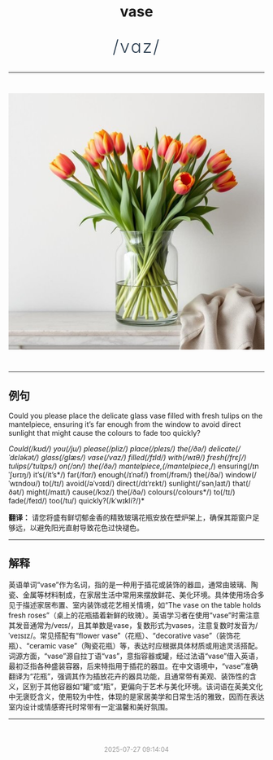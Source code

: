 <div align="center">

# vase

<div style="margin: 30px 0;">
<h1 style="font-size: 2.5em; font-weight: 300; letter-spacing: 2px; margin: 0; color: #2c3e50;">
/vɑz/
</h1>
</div>

</div>

---

<div align="center" style="margin: 40px 0;">

![vase](images/vase.png)

</div>

---

## 例句

Could you please place the delicate glass vase filled with fresh tulips on the mantelpiece, ensuring it’s far enough from the window to avoid direct sunlight that might cause the colours to fade too quickly?

*Could(/kʊd/) you(/ju/) please(/pliz/) place(/pleɪs/) the(/ðə/) delicate(/ˈdɛləkət/) glass(/glæs/) vase(/vɑz/) filled(/fɪld/) with(/wɪθ/) fresh(/frɛʃ/) tulips(/ˈtulɪps/) on(/ɔn/) the(/ðə/) mantelpiece,(/mantelpiece*,/) ensuring(/ɪnˈʃʊrɪŋ/) it’s(/it’s*/) far(/fɑr/) enough(/ɪˈnəf/) from(/frəm/) the(/ðə/) window(/ˈwɪndoʊ/) to(/tɪ/) avoid(/əˈvɔɪd/) direct(/dɪˈrɛkt/) sunlight(/ˈsənˌlaɪt/) that(/ðət/) might(/maɪt/) cause(/kɔz/) the(/ðə/) colours(/colours*/) to(/tɪ/) fade(/feɪd/) too(/tu/) quickly?(/kˈwɪkli?/)*

**翻译：** 请您将盛有鲜切郁金香的精致玻璃花瓶安放在壁炉架上，确保其距窗户足够远，以避免阳光直射导致花色过快褪色。

---

## 解释

英语单词“vase”作为名词，指的是一种用于插花或装饰的器皿，通常由玻璃、陶瓷、金属等材料制成，在家居生活中常用来摆放鲜花、美化环境。具体使用场合多见于描述家居布置、室内装饰或花艺相关情境，如“The vase on the table holds fresh roses”（桌上的花瓶插着新鲜的玫瑰）。英语学习者在使用“vase”时需注意其发音通常为/veɪs/，且其单数是vase，复数形式为vases，注意复数时发音为/ˈveɪsɪz/。常见搭配有“flower vase”（花瓶）、“decorative vase”（装饰花瓶）、“ceramic vase”（陶瓷花瓶）等，表达时应根据具体材质或用途灵活搭配。词源方面，“vase”源自拉丁语“vas”，意指容器或罐，经过法语“vase”借入英语，最初泛指各种盛装容器，后来特指用于插花的器皿。在中文语境中，“vase”准确翻译为“花瓶”，强调其作为插放花卉的器具功能，且通常带有美观、装饰性的含义，区别于其他容器如“罐”或“瓶”，更偏向于艺术与美化环境。该词语在英美文化中无褒贬含义，使用较为中性，体现的是家居美学和日常生活的雅致，因而在表达室内设计或情感寄托时常带有一定温馨和美好氛围。


---

<div align="center" style="margin-top: 50px;">
<small style="color: #999; font-size: 0.9em;">2025-07-27 09:14:04</small>
</div>
